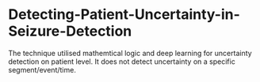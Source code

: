 # Detecting-Patient-Uncertainty-in-Seizure-Detection

The technique utilised mathemtical logic and deep learning for uncertainty detection on patient level. It does not detect uncertainty on a specific segment/event/time.

